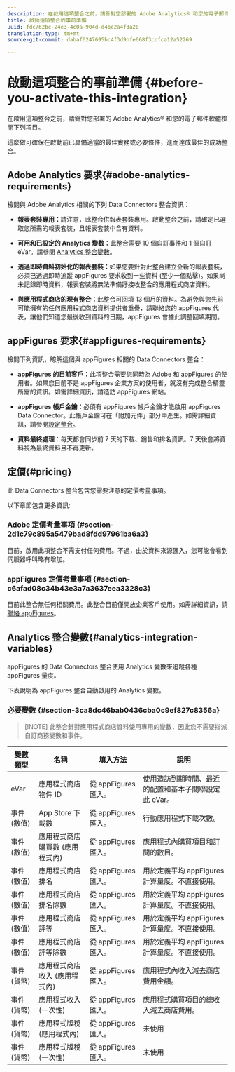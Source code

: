 ```yaml
---
description: 在啟用這項整合之前，請針對您部署的 Adobe Analytics® 和您的電子郵件軟體檢閱下列項目。
title: 啟動這項整合的事前準備
uuid: fdc762bc-24e3-4c0a-904d-d4be2a4f3a20
translation-type: tm+mt
source-git-commit: dabaf6247695bc4f3d9bfe668f3ccfca12a52269

---
```



# 啟動這項整合的事前準備 {#before-you-activate-this-integration}

在啟用這項整合之前，請針對您部署的 Adobe Analytics® 和您的電子郵件軟體檢閱下列項目。

這麼做可確保在啟動前已具備適當的最佳實務或必要條件，進而達成最佳的成功整合。

## Adobe Analytics 要求{#adobe-analytics-requirements}

檢閱與 Adobe Analytics 相關的下列 Data Connectors 整合資訊：

* **報表套裝專用：**&#x200B;請注意，此整合供報表套裝專用。啟動整合之前，請確定已選取您所需的報表套裝，且報表套裝中含有資料。
* **可用和已設定的 Analytics 變數：**&#x200B;此整合需要 10 個自訂事件和 1 個自訂 eVar。請參閱 [Analytics 整合變數](appfigures-before-activation.md#analytics-integration-variables)。

* **透過即時資料初始化的報表套裝：**&#x200B;如果您要針對此整合建立全新的報表套裝，必須已透過即時追蹤 appFigures 要求收到一些資料 (至少一個點擊)。如果尚未記錄即時資料，報表套裝將無法準備好接收整合的應用程式商店資料。

* **與應用程式商店的現有整合：**&#x200B;此整合可回填 13 個月的資料。為避免與您先前可能擁有的任何應用程式商店資料提供者重疊，請聯絡您的 appFigures 代表，讓他們知道您最後收到資料的日期，appFigures 會據此調整回填期間。

## appFigures 要求{#appfigures-requirements}

檢閱下列資訊，瞭解這個與 appFigures 相關的 Data Connectors 整合：

* **appFigures 的目前客戶：**&#x200B;此項整合需要您同時為 Adobe 和 appFigures 的使用者。如果您目前不是 appFigures 企業方案的使用者，就沒有完成整合精靈所需的資訊。如需詳細資訊，請造訪 appFigures 網站。
* **appFigures 帳戶金鑰：**&#x200B;必須有 appFigures 帳戶金鑰才能啟用 appFigures Data Connector。此帳戶金鑰可在「附加元件」部分中產生。如需詳細資訊，請參閱[設定整合](../appfigures-overview/t-appfigures-integration.md)。

* **資料最終處理**：每天都會同步前 7 天的下載、銷售和排名資訊。7 天後會將資料視為最終資料且不再更新。

## 定價{#pricing}

此 Data Connectors 整合包含您需要注意的定價考量事項。

以下章節包含更多資訊: 

### Adobe 定價考量事項 {#section-2d1c79c895a5479bad8fdd97961ba6a3}

目前，啟用此項整合不需支付任何費用。不過，由於資料來源匯入，您可能會看到伺服器呼叫略有增加。

### appFigures 定價考量事項 {#section-c6afad08c34b43e3a7a3637eea3328c3}

目前此整合無任何相關費用。此整合目前僅開放企業客戶使用。如需詳細資訊，請[聯絡 appFigures](https://appfigures.com/support/contact)。

## Analytics 整合變數{#analytics-integration-variables}

appFigures 的 Data Connectors 整合使用 Analytics 變數來追蹤各種 appFigures 量度。

下表說明為 appFigures 整合自動啟用的 Analytics 變數。

### 必要變數 {#section-3ca8dc46bab0436cba0c9ef827c8356a}

>[!NOTE] 此整合針對應用程式商店資料使用專用的變數，因此您不需要指派自訂商務變數和事件。

| 變數類型 | 名稱 | 填入方法 | 說明 |
|---|---|---|---|
| eVar | 應用程式商店物件 ID | 從 appFigures 匯入。 | 使用造訪到期時間、最近的配置和基本子關聯設定此 eVar。 |
| 事件 (數值) | App Store 下載數 | 從 appFigures 匯入。 | 行動應用程式下載次數。 |
| 事件 (數值) | 應用程式商店購買數 (應用程式內) | 從 appFigures 匯入。 | 應用程式內購買項目和訂閱的數目。 |
| 事件 (數值) | 應用程式商店排名 | 從 appFigures 匯入。 | 用於定義平均 appFigures 計算量度。不直接使用。 |
| 事件 (數值) | 應用程式商店排名除數 | 從 appFigures 匯入。 | 用於定義平均 appFigures 計算量度。不直接使用。 |
| 事件 (數值) | 應用程式商店評等 | 從 appFigures 匯入。 | 用於定義平均 appFigures 計算量度。不直接使用。 |
| 事件 (數值) | 應用程式商店評等除數 | 從 appFigures 匯入。 | 用於定義平均 appFigures 計算量度。不直接使用。 |
| 事件 (貨幣) | 應用程式商店收入 (應用程式內) | 從 appFigures 匯入。 | 應用程式內收入減去商店費用金額。 |
| 事件 (貨幣) | 應用程式收入 (一次性) | 從 appFigures 匯入。 | 應用程式購買項目的總收入減去商店費用。 |
| 事件 (貨幣) | 應用程式版稅 (應用程式內) | 從 appFigures 匯入。 | 未使用 |
| 事件 (貨幣) | 應用程式版稅 (一次性) | 從 appFigures 匯入。 | 未使用 |
